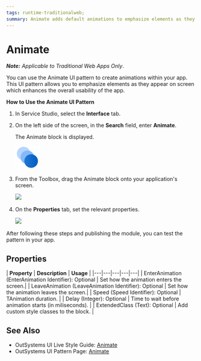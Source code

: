 ```yaml
---
tags: runtime-traditionalweb; 
summary: Animate adds default animations to emphasize elements as they appear on the screen.
---
```


# Animate

**_Note:_**  _Applicable to Traditional Web Apps Only_.

You can use the Animate UI pattern to create animations within your app. This UI pattern allows you to emphasize elements as they appear on screen which enhances the overall usability of the app. 



**How to Use the Animate UI Pattern**

1. In Service Studio, select the **Interface** tab.

2. On the left side of the screen, in the **Search** field, enter **Animate**. 
    
    The Animate block is displayed. 

     ![](<images/animate-image-9.png>)

3. From the Toolbox, drag the Animate block onto your application's screen.     

    ![](<images/animate-image-1.png>)

1. On the **Properties** tab, set the relevant properties.

    ![](<images/animate-image-2.png>)

After following these steps and publishing the module, you can test the pattern in your app.

## Properties

| **Property** |  **Description** |  **Usage** | 
|---|---|---|---|---|
| EnterAnimation (EnterAnimation Identifier): Optional | Set how the animation enters the screen.| 
| LeaveAnimation (LeaveAnimation Identifier): Optional | Set how the animation leaves the screen.|
| Speed (Speed Identifier): Optional | TAnimation duration. | 
| Delay (Integer): Optional | Time to wait before animation starts (in miliseconds). | 
| ExtendedClass (Text): Optional  |  Add custom style classes to the block. | 



## See Also

* OutSystems UI Live Style Guide: [Animate](https://outsystemsui.outsystems.com/WebStyleGuidePreview/Animate.aspx)
* OutSystems UI Pattern Page: [Animate](https://outsystemsui.outsystems.com/OutSystemsUIWebsite/PatternDetail?PatternId=5)
